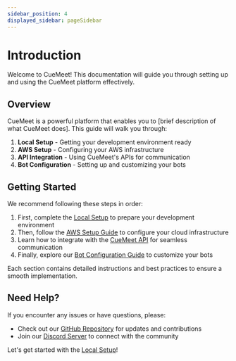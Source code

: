 ```yaml
---
sidebar_position: 4
displayed_sidebar: pageSidebar
---
```


# Introduction

Welcome to CueMeet! This documentation will guide you through setting up and using the CueMeet platform effectively.

## Overview

CueMeet is a powerful platform that enables you to [brief description of what CueMeet does]. This guide will walk you through:

1. **Local Setup** - Getting your development environment ready
2. **AWS Setup** - Configuring your AWS infrastructure
3. **API Integration** - Using CueMeet's APIs for communication
4. **Bot Configuration** - Setting up and customizing your bots

## Getting Started

We recommend following these steps in order:

1. First, complete the [Local Setup](./local-setup) to prepare your development environment
2. Then, follow the [AWS Setup Guide](./aws-setup) to configure your cloud infrastructure
3. Learn how to integrate with the [CueMeet API](./) for seamless communication
4. Finally, explore our [Bot Configuration Guide](./) to customize your bots

Each section contains detailed instructions and best practices to ensure a smooth implementation.

## Need Help?

If you encounter any issues or have questions, please:
- Check out our [GitHub Repository](https://github.com/CueMeet) for updates and contributions
- Join our [Discord Server](https://discord.gg/VXc6cuFU) to connect with the community


Let's get started with the [Local Setup](./local-setup)!